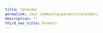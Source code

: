 ```yaml
---
title: Calendar
permalink: /our-community/parents/calendar/
description: ""
third_nav_title: Parents
---
```

